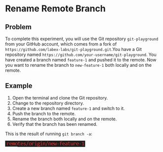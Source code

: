 # Rename Remote Branch

## Problem

To complete this experiment, you will use the Git repository `git-playground` from your GitHub account, which comes from a fork of `https://github.com/labex-labs/git-playground.git`.You have a Git repository named `https://github.com/your-username/git-playground`. You have created a branch named `feature-1` and pushed it to the remote. Now you want to rename the branch to `new-feature-1` both locally and on the remote.

## Example

1. Open the terminal and clone the Git repository.
2. Change to the repository directory.
3. Create a new branch named `feature-1` and switch to it.
4. Push the branch to the remote.
5. Rename the branch both locally and on the remote.
6. Verify that the branch has been renamed.

This is the result of running `git branch -a`:

![<result>](assets/challenge-rename-remote-branch-step1-1.png)